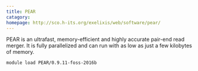 ```yaml
---
title: PEAR
catagory:  
homepage: http://sco.h-its.org/exelixis/web/software/pear/
---
```

PEAR is an ultrafast, memory-efficient and highly accurate pair-end read merger. It is fully parallelized and can run with as low as just a few kilobytes of memory.
```
module load PEAR/0.9.11-foss-2016b
```
